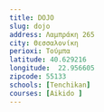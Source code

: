 ```yaml
---
title: DOJO
slug: dojo
address: Λαμπράκη 265
city: Θεσσαλονίκη
perioxi: Τούμπα
latitude: 40.629216
longitude:  22.956605
zipcode: 55133
schools: [Tenchikan]
courses: [Aikido ]
---
```





